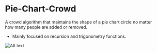 # Pie-Chart-Crowd
A crowd algorithm that maintains the shape of a pie chart circle no matter how many people are added or removed.

- Mainly focused on recursion and trigonometry functions.

 ![ Alt text](https://media.giphy.com/media/qCr7ySxfXe0OGpipIK/giphy-downsized-large.gif)
